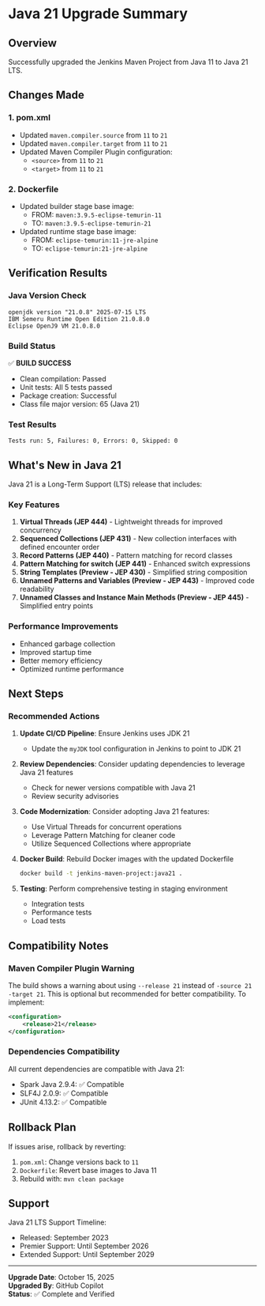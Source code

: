 # Java 21 Upgrade Summary

## Overview
Successfully upgraded the Jenkins Maven Project from Java 11 to Java 21 LTS.

## Changes Made

### 1. pom.xml
- Updated `maven.compiler.source` from `11` to `21`
- Updated `maven.compiler.target` from `11` to `21`
- Updated Maven Compiler Plugin configuration:
  - `<source>` from `11` to `21`
  - `<target>` from `11` to `21`

### 2. Dockerfile
- Updated builder stage base image:
  - FROM: `maven:3.9.5-eclipse-temurin-11`
  - TO: `maven:3.9.5-eclipse-temurin-21`
- Updated runtime stage base image:
  - FROM: `eclipse-temurin:11-jre-alpine`
  - TO: `eclipse-temurin:21-jre-alpine`

## Verification Results

### Java Version Check
```
openjdk version "21.0.8" 2025-07-15 LTS
IBM Semeru Runtime Open Edition 21.0.8.0
Eclipse OpenJ9 VM 21.0.8.0
```

### Build Status
✅ **BUILD SUCCESS**
- Clean compilation: Passed
- Unit tests: All 5 tests passed
- Package creation: Successful
- Class file major version: 65 (Java 21)

### Test Results
```
Tests run: 5, Failures: 0, Errors: 0, Skipped: 0
```

## What's New in Java 21

Java 21 is a Long-Term Support (LTS) release that includes:

### Key Features
1. **Virtual Threads (JEP 444)** - Lightweight threads for improved concurrency
2. **Sequenced Collections (JEP 431)** - New collection interfaces with defined encounter order
3. **Record Patterns (JEP 440)** - Pattern matching for record classes
4. **Pattern Matching for switch (JEP 441)** - Enhanced switch expressions
5. **String Templates (Preview - JEP 430)** - Simplified string composition
6. **Unnamed Patterns and Variables (Preview - JEP 443)** - Improved code readability
7. **Unnamed Classes and Instance Main Methods (Preview - JEP 445)** - Simplified entry points

### Performance Improvements
- Enhanced garbage collection
- Improved startup time
- Better memory efficiency
- Optimized runtime performance

## Next Steps

### Recommended Actions
1. **Update CI/CD Pipeline**: Ensure Jenkins uses JDK 21
   - Update the `myJDK` tool configuration in Jenkins to point to JDK 21
   
2. **Review Dependencies**: Consider updating dependencies to leverage Java 21 features
   - Check for newer versions compatible with Java 21
   - Review security advisories

3. **Code Modernization**: Consider adopting Java 21 features:
   - Use Virtual Threads for concurrent operations
   - Leverage Pattern Matching for cleaner code
   - Utilize Sequenced Collections where appropriate

4. **Docker Build**: Rebuild Docker images with the updated Dockerfile
   ```bash
   docker build -t jenkins-maven-project:java21 .
   ```

5. **Testing**: Perform comprehensive testing in staging environment
   - Integration tests
   - Performance tests
   - Load tests

## Compatibility Notes

### Maven Compiler Plugin Warning
The build shows a warning about using `--release 21` instead of `-source 21 -target 21`.
This is optional but recommended for better compatibility. To implement:

```xml
<configuration>
    <release>21</release>
</configuration>
```

### Dependencies Compatibility
All current dependencies are compatible with Java 21:
- Spark Java 2.9.4: ✅ Compatible
- SLF4J 2.0.9: ✅ Compatible
- JUnit 4.13.2: ✅ Compatible

## Rollback Plan

If issues arise, rollback by reverting:
1. `pom.xml`: Change versions back to `11`
2. `Dockerfile`: Revert base images to Java 11
3. Rebuild with: `mvn clean package`

## Support

Java 21 LTS Support Timeline:
- Released: September 2023
- Premier Support: Until September 2026
- Extended Support: Until September 2029

---
**Upgrade Date**: October 15, 2025  
**Upgraded By**: GitHub Copilot  
**Status**: ✅ Complete and Verified
